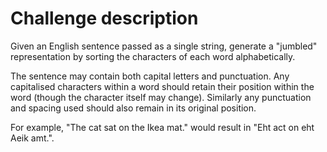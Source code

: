 # Challenge description

Given an English sentence passed as a single string, generate a "jumbled" representation by sorting the characters of each word alphabetically.

The sentence may contain both capital letters and punctuation. Any capitalised characters within a word should retain their position within the word (though the character itself may change). Similarly any punctuation and spacing used should also remain in its original position.

For example, "The cat sat on the Ikea mat." would result in "Eht act on eht Aeik amt.".
